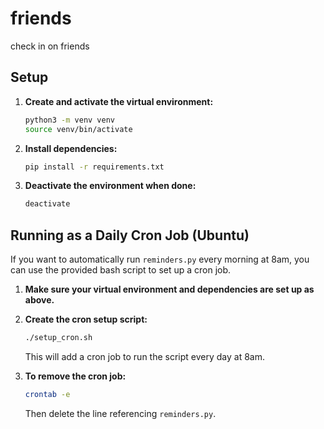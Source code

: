 # friends

check in on friends

## Setup

1. **Create and activate the virtual environment:**

   ```sh
   python3 -m venv venv
   source venv/bin/activate
   ```

2. **Install dependencies:**

   ```sh
   pip install -r requirements.txt
   ```

3. **Deactivate the environment when done:**
   ```sh
   deactivate
   ```

## Running as a Daily Cron Job (Ubuntu)

If you want to automatically run `reminders.py` every morning at 8am, you can use the provided bash script to set up a cron job.

1. **Make sure your virtual environment and dependencies are set up as above.**
2. **Create the cron setup script:**

   ```sh
   ./setup_cron.sh
   ```

   This will add a cron job to run the script every day at 8am.

3. **To remove the cron job:**

   ```sh
   crontab -e
   ```

   Then delete the line referencing `reminders.py`.
